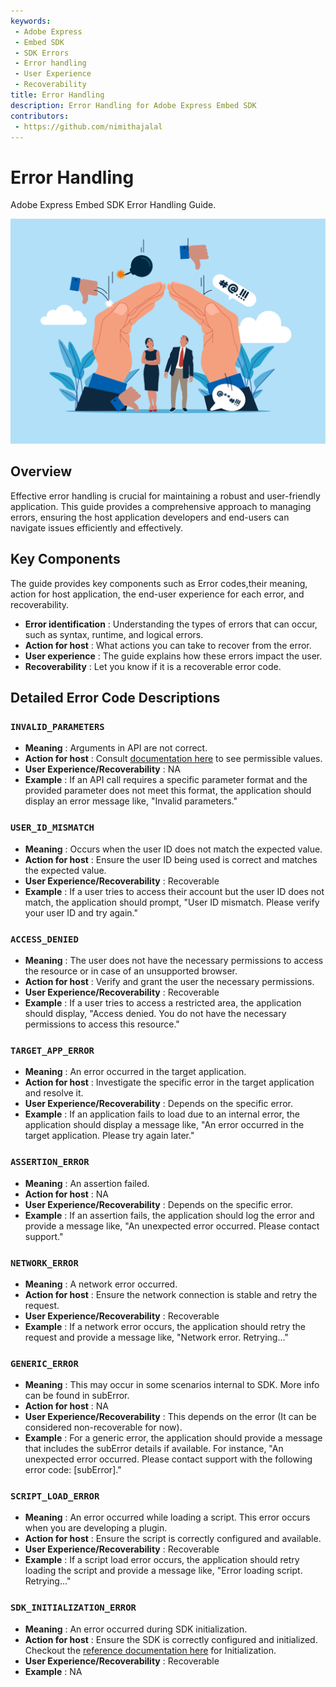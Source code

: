 ```yaml
---
keywords:
 - Adobe Express
 - Embed SDK
 - SDK Errors
 - Error handling
 - User Experience
 - Recoverability
title: Error Handling
description: Error Handling for Adobe Express Embed SDK
contributors:
 - https://github.com/nimithajalal
---
```


# Error Handling

Adobe Express Embed SDK Error Handling Guide.

![Error handling hero image](./img/error_handling_hero.png)

## Overview

Effective error handling is crucial for maintaining a robust and user-friendly application. This guide provides a comprehensive approach to managing errors, ensuring the host application developers and end-users can navigate issues efficiently and effectively.

## Key Components

The guide provides key components such as Error codes,their meaning,  action for host application, the end-user experience for each error, and recoverability.

- **Error identification** : Understanding the types of errors that can occur, such as syntax, runtime, and logical errors.
- **Action for host** : What actions you can take to recover from the error.
- **User experience** : The guide explains how these errors impact the user.
- **Recoverability** : Let you know if it is a recoverable error code.

## Detailed Error Code Descriptions

### `INVALID_PARAMETERS`

- **Meaning** : Arguments in API are not correct.
- **Action for host** : Consult [documentation here](../../reference/index.md) to see permissible values.
- **User Experience/Recoverability** : NA
- **Example** : If an API call requires a specific parameter format and the provided parameter does not meet this format, the application should display an error message like, "Invalid parameters."

### `USER_ID_MISMATCH`

- **Meaning** : Occurs when the user ID does not match the expected value.
- **Action for host** : Ensure the user ID being used is correct and matches the expected value.
- **User Experience/Recoverability** : Recoverable
- **Example** : If a user tries to access their account but the user ID does not match, the application should prompt, "User ID mismatch. Please verify your user ID and try again."

### `ACCESS_DENIED`

- **Meaning** : The user does not have the necessary permissions to access the resource or in case of an unsupported browser.
- **Action for host** : Verify and grant the user the necessary permissions.
- **User Experience/Recoverability** : Recoverable
- **Example** : If a user tries to access a restricted area, the application should display, "Access denied. You do not have the necessary permissions to access this resource."

### `TARGET_APP_ERROR`

- **Meaning** : An error occurred in the target application.
- **Action for host** : Investigate the specific error in the target application and resolve it.
- **User Experience/Recoverability** : Depends on the specific error.
- **Example** : If an application fails to load due to an internal error, the application should display a message like, "An error occurred in the target application. Please try again later."

### `ASSERTION_ERROR`

- **Meaning** : An assertion failed.
- **Action for host** : NA
- **User Experience/Recoverability** : Depends on the specific error.
- **Example** : If an assertion fails, the application should log the error and provide a message like, "An unexpected error occurred. Please contact support."

### `NETWORK_ERROR`

- **Meaning** : A network error occurred.
- **Action for host** : Ensure the network connection is stable and retry the request.
- **User Experience/Recoverability** : Recoverable
- **Example** : If a network error occurs, the application should retry the request and provide a message like, "Network error. Retrying..."

### `GENERIC_ERROR`

- **Meaning** : This may occur in some scenarios internal to SDK. More info can be found in subError.
- **Action for host** : NA
- **User Experience/Recoverability** : This depends on the error (It can be considered non-recoverable for now).
- **Example** : For a generic error, the application should provide a message that includes the subError details if available. For instance, "An unexpected error occurred. Please contact support with the following error code: [subError]."

### `SCRIPT_LOAD_ERROR`

- **Meaning** : An error occurred while loading a script. This error occurs when you are developing a plugin.
- **Action for host** : Ensure the script is correctly configured and available.
- **User Experience/Recoverability** : Recoverable
- **Example** : If a script load error occurs, the application should retry loading the script and provide a message like, "Error loading script. Retrying..."

### `SDK_INITIALIZATION_ERROR`

- **Meaning** : An error occurred during SDK initialization.
- **Action for host** : Ensure the SDK is correctly configured and initialized. Checkout the [reference documentation here](../../reference/initialize/index.md) for Initialization.
- **User Experience/Recoverability** : Recoverable
- **Example** : NA
